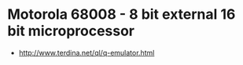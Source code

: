 
# Motorola 68008 - 8 bit external 16 bit microprocessor
+ http://www.terdina.net/ql/q-emulator.html
